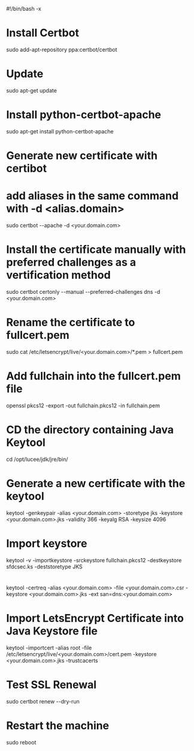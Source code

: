 #!/bin/bash -x

# Install Certbot
sudo add-apt-repository ppa:certbot/certbot

# Update
sudo apt-get update

# Install python-certbot-apache
sudo apt-get install python-certbot-apache

# Generate new certificate with certibot
# add aliases in the same command with -d <alias.domain>
sudo certbot --apache -d <your.domain.com>

# Install the certificate manually with preferred challenges as a vertification method
sudo certbot certonly --manual --preferred-challenges dns -d <your.domain.com>

# Rename the certificate to fullcert.pem
sudo cat /etc/letsencrypt/live/<your.domain.com>/*.pem > fullcert.pem

# Add fullchain into the fullcert.pem file
openssl pkcs12 -export -out fullchain.pkcs12 -in fullchain.pem

# CD the directory containing Java Keytool
cd /opt/lucee/jdk/jre/bin/

# Generate a new certificate with the keytool
keytool -genkeypair -alias <your.domain.com> -storetype jks -keystore <your.domain.com>.jks -validity 366 -keyalg RSA -keysize 4096

# Import keystore
keytool -v -importkeystore -srckeystore fullchain.pkcs12 -destkeystore sfdcsec.ks -deststoretype JKS

# 
keytool -certreq -alias <your.domain.com> -file <your.domain.com>.csr 
        -keystore <your.domain.com>.jks -ext san=dns:<your.domain.com> 
		
# Import LetsEncrypt Certificate into Java Keystore file
keytool -importcert -alias root -file /etc/letsencrypt/live/<your.domain.com>/cert.pem -keystore <your.domain.com>.jks -trustcacerts

# Test SSL Renewal
sudo certbot renew --dry-run

# Restart the machine
sudo reboot
